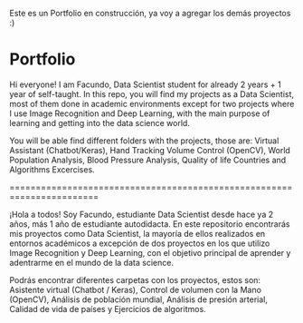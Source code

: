 Este es un Portfolio en construcción, ya voy a agregar los demás proyectos :)

# Portfolio

Hi everyone! I am Facundo, Data Scientist student for already 2 years + 1 year of self-taught. In this repo, you will find my projects as a Data Scientist, most of them done in academic environments except for two projects where I use Image Recognition and Deep Learning, with the main purpose of learning and getting into the data science world.

You will be able find different folders with the projects, those are: Virtual Assistant (Chatbot/Keras), Hand Tracking Volume Control (OpenCV), World Population Analysis, Blood Pressure Analysis, Quality of life Countries and Algorithms Excercises.

=======================================================================

¡Hola a todos! Soy Facundo, estudiante  Data Scientist desde hace ya 2 años, más 1 año de estudiante autodidacta. En este repositorio encontrarás mis proyectos como Data Scientist, la mayoría de ellos realizados en entornos académicos a excepción de dos proyectos en los que utilizo Image Recognition y Deep Learning, con el objetivo principal de aprender y adentrarme en el mundo de la data science.

Podrás encontrar diferentes carpetas con los proyectos, estos son: Asistente virtual (Chatbot / Keras), Control de volumen con la Mano (OpenCV), Análisis de población mundial, Análisis de presión arterial, Calidad de vida de países y Ejercicios de algoritmos.
